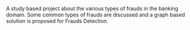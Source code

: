 A study based project about the various types of frauds in the banking domain. Some common types of frauds are discussed and a graph based solution is proposed for Frauds Detection.
